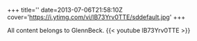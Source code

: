 +++
title=''
date=2013-07-06T21:58:10Z
cover='https://i.ytimg.com/vi/lB73Yrv0TTE/sddefault.jpg'
+++

All content belongs to GlennBeck.
{{< youtube lB73Yrv0TTE >}}
